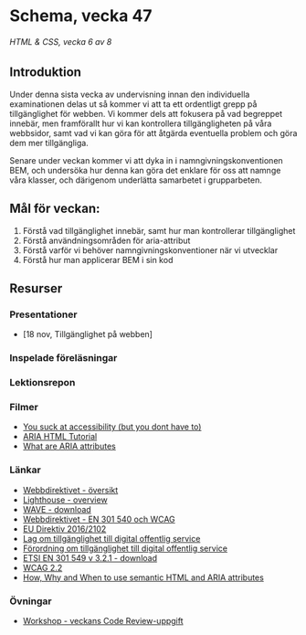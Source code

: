 # Schema, vecka 47
###### HTML & CSS, vecka 6 av 8

## Introduktion

Under denna sista vecka av undervisning innan den individuella examinationen delas ut så kommer vi att ta ett ordentligt grepp på tillgänglighet för webben. Vi kommer dels att fokusera på vad begreppet innebär, men framförallt hur vi kan kontrollera tillgängligheten på våra webbsidor, samt vad vi kan göra för att åtgärda eventuella problem och göra dem mer tillgängliga.

Senare under veckan kommer vi att dyka in i namngivningskonventionen BEM, och undersöka hur denna kan göra det enklare för oss att namnge våra klasser, och därigenom underlätta samarbetet i grupparbeten.

## Mål för veckan:
1. Förstå vad tillgänglighet innebär, samt hur man kontrollerar tillgänglighet
2. Förstå användningsområden för aria-attribut
3. Förstå varför vi behöver namngivningskonventioner när vi utvecklar
4. Förstå hur man applicerar BEM i sin kod


## Resurser

### Presentationer
* [18 nov, Tillgänglighet på webben]

### Inspelade föreläsningar


### Lektionsrepon


### Filmer
* [You suck at accessibility (but you dont have to)](https://www.youtube.com/watch?v=1A6SrPwmGpg)
* [ARIA HTML Tutorial](https://www.youtube.com/watch?v=0hqhAIjE_8I)
* [What are ARIA attributes](https://www.youtube.com/watch?v=38JDscMbB4I)

  
### Länkar
* [Webbdirektivet - översikt](https://www.digg.se/webbriktlinjer/lagar-och-krav/dos-lagen-och-diggs-foreskrifter)
* [Lighthouse - overview](https://developer.chrome.com/docs/lighthouse/overview/)
* [WAVE - download](https://chromewebstore.google.com/detail/wave-evaluation-tool/jbbplnpkjmmeebjpijfedlgcdilocofh)
* [Webbdirektivet - EN 301 540 och WCAG](https://www.digg.se/webbriktlinjer/lagar-och-krav/det-har-ar-en-301-549-och-wcag)
* [EU Direktiv 2016/2102](https://eur-lex.europa.eu/legal-content/SV/TXT/?uri=CELEX%3A32016L2102)
* [Lag om tillgänglighet till digital offentlig service](https://www.svenskforfattningssamling.se/doc/20181937.html)
* [Förordning om tillgänglighet till digital offentlig service](https://www.svenskforfattningssamling.se/doc/20181938.html)
* [ETSI EN 301 549 v 3.2.1 - download](https://www.etsi.org/standards/get-standards#page=1&search=ETSI%20EN%20301%20549%20V3.2.1&title=1&etsiNumber=1&content=0&version=1&onApproval=1&published=1&withdrawn=1&historical=0&isCurrent=1&superseded=1&startDate=1988-01-15&endDate=2022-01-31&harmonized=0&keyword=&TB=&stdType=&frequency=&mandate=&collection=&sort=1)
* [WCAG 2.2](https://www.w3.org/TR/WCAG22/)
* [How, Why and When to use semantic HTML and ARIA attributes](https://css-tricks.com/why-how-and-when-to-use-semantic-html-and-aria/)


### Övningar
* [Workshop - veckans Code Review-uppgift](https://github.com/fu-html-css-fe24/exercise-accessibility-workshop/tree/main)





